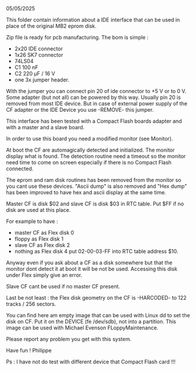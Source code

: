 05/05/2025

This folder contain information about a IDE interface that can be used in place of the original MB2 eprom disk.

Zip file is ready for pcb manufacturing.
The bom is simple :
- 2x20 IDE connector
- 1x26 SK7 connector
- 74LS04
- C1 100 nF
- C2 220 µF / 16 V
- one 3x jumper header.

With the jumper you can connect pin 20 of ide connector to +5 V or to 0 V. Some adapter (but not all) can be powered by this way.
Usually pin 20 is removed from most IDE device.
But in case of external power supply of the CF adapter or the IDE Device you use -REMOVE- this jumper. 

This interface has been tested with a Compact Flash boards adapter and with a master and a slave board.

In order to use this board you need a modified monitor (see Monitor).

At boot the CF are automagically detected and initialized. The monitor display what is found.
The detection routine need a timeout so the monitor need time to come on screen especially if there is no Compact Flash connected.

The eprom and ram disk routines has been removed from the monitor so you cant use these devices.
"Ascii dump" is also removed and "Hex dump" has been improved to have hex and ascii display at the same time.

Master CF is disk $02 and slave CF is disk $03 in RTC table. Put $FF if no disk are used at this place.

For example to have :
- master CF as Flex disk 0
- floppy as Flex disk 1
- slave CF as Flex disk 2
- nothing as Flex disk 4
put 02-00-03-FF into RTC table address $10.

Anyway even if you ask about a CF as a disk somewhere but that the monitor dont detect it at boot it will be not be used.
Accessing this disk under Flex simply give an error.

Slave CF cant be used if no master CF present. 

Last be not least : the Flex disk geometry on the CF is -HARCODED- to 122 tracks / 256 sectors.

You can find here am empty image that can be used with Linux dd to set the disk on CF.
Put it on the DEVICE (fe /dev/sdb), not into a partition.
This image can be used with Michael Evenson FLoppyMaintenance.

Please report any problem you get with this system.
  
Have fun !
Philippe

Ps : I have not do test with different device that Compact Flash card !!!
